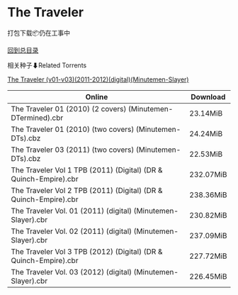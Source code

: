 # The Traveler

打包下载📦仍在工事中

[回到总目录](/Catalogs.md)







相关种子⬇Related Torrents

[The Traveler (v01-v03)(2011-2012)(digital)(Minutemen-Slayer)](https://github.com/alicewish/markdown/blob/master/torrent/The-Traveler--v01-v03--2011-2012--digital--Minutemen-Slayer.md)

Online | Download
--- | ---
The Traveler 01 (2010) (2 covers) (Minutemen-DTermined).cbr | 23.14MiB
The Traveler 01 (2010) (two covers) (Minutemen-DTs).cbz | 24.24MiB
The Traveler 03 (2011) (two covers) (Minutemen-DTs).cbz | 22.53MiB
The Traveler Vol 1 TPB (2011) (Digital) (DR & Quinch-Empire).cbr | 232.07MiB
The Traveler Vol 2 TPB (2011) (Digital) (DR & Quinch-Empire).cbr | 238.36MiB
The Traveler Vol. 01 (2011) (digital) (Minutemen-Slayer).cbr | 230.82MiB
The Traveler Vol. 02 (2011) (digital) (Minutemen-Slayer).cbr | 237.09MiB
The Traveler Vol 3 TPB (2012) (Digital) (DR & Quinch-Empire).cbr | 227.72MiB
The Traveler Vol. 03 (2012) (digital) (Minutemen-Slayer).cbr | 226.45MiB